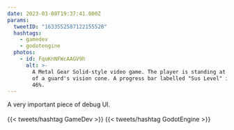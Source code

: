 ```yaml
---
date: 2023-03-08T19:37:41.000Z
params:
  tweetID: "1633552587122155528"
  hashtags:
    - gamedev
    - godotengine
  photos:
    - id: FquKnNFWcAAGV9h
      alt: >-
        A Metal Gear Solid-style video game. The player is standing at the edge
        of a guard's vision cone. A progress bar labelled "Sus Level" is at
        46%.
---
```


A very important piece of debug UI.\
\
{{< tweets/hashtag GameDev >}} {{< tweets/hashtag GodotEngine >}}
